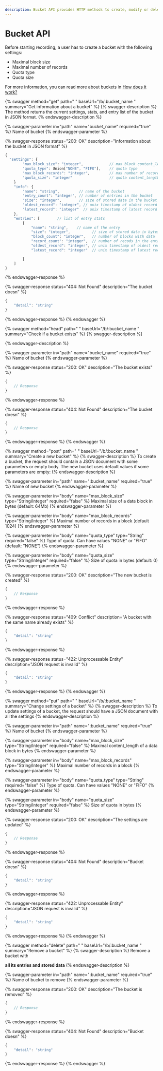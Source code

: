 ```yaml
---
description: Bucket API provides HTTP methods to create, modify or delete a bucket
---
```


# Bucket API

Before starting recording, a user has to create a bucket with the following settings:

* Maximal block size
* Maximal number of records
* Quota type
* Quota size

For more information, you can read more about buckets in [How does it work?](../how-does-it-work.md)



{% swagger method="get" path=" " baseUrl="/b/:bucket_name " summary="Get information about a bucket" %}
{% swagger-description %}
The method returns the current settings, stats, and entry list of the bucket in JSON format.
{% endswagger-description %}

{% swagger-parameter in="path" name="bucket_name" required="true" %}
Name of bucket
{% endswagger-parameter %}

{% swagger-response status="200: OK" description="Information about the bucket in JSON format" %}
```javascript
{
  "settings": {
        "max_block_size": "integer",            // max block content_length in bytes
        "quota_type": Union["NONE", "FIFO"],    // quota type
        "max_block_records": "integer",         // max number of records in a block
        "quota_size": "integer"                 // quota content_length in bytes
    }
    "info": {
        "name": "string",         // name of the bucket
        "entry_count": "integer", // number of entries in the bucket
        "size": "integer",        // size of stored data in the bucket in bytes
        "oldest_record": "integer", // unix timestamp of oldest record in microseconds
        "latest_record": "integer"  // unix timestamp of latest record in microseconds
    },
    "entries": [        // list of entry stats
        {
            "name": "string",    // name of the entry
            "size": "integer",          // size of stored data in bytes
            "block_count": "integer",   // number of blocks with data
            "record_count": "integer",  // number of recods in the entry
            "oldest_record": "integer", // unix timestamp of oldest record in microseconds
            "latest_record": "integer"  // unix timestamp of latest record in microseconds

        }
    ]
}
```
{% endswagger-response %}

{% swagger-response status="404: Not Found" description="The bucket doesn" %}
```javascript
{
    "detail": "string"
}
```
{% endswagger-response %}
{% endswagger %}

{% swagger method="head" path=" " baseUrl="/b/:bucket_name " summary="Check if a bucket exists" %}
{% swagger-description %}

{% endswagger-description %}

{% swagger-parameter in="path" name="bucket_name" required="true" %}
Name of bucket
{% endswagger-parameter %}

{% swagger-response status="200: OK" description="The bucket exists" %}
```javascript
{
    // Response
}
```
{% endswagger-response %}

{% swagger-response status="404: Not Found" description="The bucket doesn" %}
```javascript
{
    // Response
}
```
{% endswagger-response %}
{% endswagger %}

{% swagger method="post" path=" " baseUrl="/b/:bucket_name  " summary="Create a new bucket" %}
{% swagger-description %}
To create a bucket, the request should contain a JSON document with some parameters or empty body. The new bucket uses default values if some parameters are empty:
{% endswagger-description %}

{% swagger-parameter in="path" name=":bucket_name" required="true" %}
Name of new bucket
{% endswagger-parameter %}

{% swagger-parameter in="body" name="max_block_size" type="String/Integer" required="false" %}
Maximal size of a data block in bytes (default: 64Mb)
{% endswagger-parameter %}

{% swagger-parameter in="body" name="max_block_records" type="String/Integer" %}
Maximal number of records in a block (default 1024)
{% endswagger-parameter %}

{% swagger-parameter in="body" name="quota_type" type="String" required="false" %}
Type of quota. Can have values "NONE" or "FIFO" (default: "NONE")
{% endswagger-parameter %}

{% swagger-parameter in="body" name="quota_size" type="String/Integer" required="false" %}
Size of quota in bytes (default: 0)
{% endswagger-parameter %}

{% swagger-response status="200: OK" description="The new bucket is created" %}
```javascript
{
    // Response
}
```
{% endswagger-response %}

{% swagger-response status="409: Conflict" description="A bucket with the same name already exists" %}
```javascript
{
    "detail": "string"
}
```
{% endswagger-response %}

{% swagger-response status="422: Unprocessable Entity" description="JSON request is invalid" %}
```javascript
{
    "detail": "string"
}
```
{% endswagger-response %}
{% endswagger %}

{% swagger method="put" path=" " baseUrl="/b/:bucket_name " summary="Change settings of a bucket" %}
{% swagger-description %}
To update settings of a bucket, the request should have a JSON document with all the settings
{% endswagger-description %}

{% swagger-parameter in="path" name=":bucket_name" required="true" %}
Name of bucket
{% endswagger-parameter %}

{% swagger-parameter in="body" name="max_block_size" type="String/Integer" required="false" %}
Maximal content_length of a data block in bytes
{% endswagger-parameter %}

{% swagger-parameter in="body" name="max_block_records" type="String/Integer" %}
Maximal number of records in a block
{% endswagger-parameter %}

{% swagger-parameter in="body" name="quota_type" type="String" required="false" %}
Type of quota. Can have values "NONE" or "FIFO"
{% endswagger-parameter %}

{% swagger-parameter in="body" name="quota_size" type="String/Integer" required="false" %}
Size of quota in bytes
{% endswagger-parameter %}

{% swagger-response status="200: OK" description="The settings are updated" %}
```javascript
{
    // Response
}
```
{% endswagger-response %}

{% swagger-response status="404: Not Found" description="Bucket doesn" %}
```javascript
{
    "detail": "string"
}
```
{% endswagger-response %}

{% swagger-response status="422: Unprocessable Entity" description="JSON request is invalid" %}
```javascript
{
    "detail": "string"
}
```
{% endswagger-response %}
{% endswagger %}

{% swagger method="delete" path=" " baseUrl="/b/:bucket_name " summary="Remove a bucket" %}
{% swagger-description %}
Remove a bucket with

**all its entries and stored data**
{% endswagger-description %}

{% swagger-parameter in="path" name=":bucket_name" required="true" %}
Name of bucket to remove
{% endswagger-parameter %}

{% swagger-response status="200: OK" description="The bucket is removed" %}
```javascript
{
    // Response
}
```
{% endswagger-response %}

{% swagger-response status="404: Not Found" description="Bucket doesn" %}
```javascript
{
    "detail": "string"
}
```
{% endswagger-response %}
{% endswagger %}
